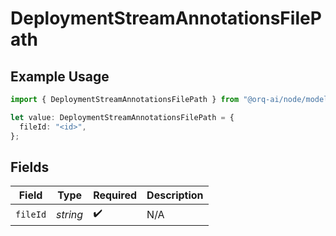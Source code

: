 # DeploymentStreamAnnotationsFilePath

## Example Usage

```typescript
import { DeploymentStreamAnnotationsFilePath } from "@orq-ai/node/models/operations";

let value: DeploymentStreamAnnotationsFilePath = {
  fileId: "<id>",
};
```

## Fields

| Field              | Type               | Required           | Description        |
| ------------------ | ------------------ | ------------------ | ------------------ |
| `fileId`           | *string*           | :heavy_check_mark: | N/A                |